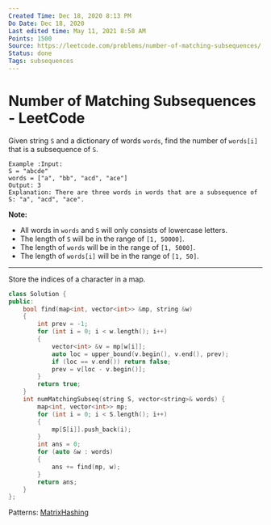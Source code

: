 ```yaml
---
Created Time: Dec 18, 2020 8:13 PM
Do Date: Dec 18, 2020
Last edited time: May 11, 2021 8:58 AM
Points: 1500
Source: https://leetcode.com/problems/number-of-matching-subsequences/
Status: done
Tags: subsequences
---
```


# Number of Matching Subsequences - LeetCode

Given string `S` and a dictionary of words `words`, find the number of `words[i]` that is a subsequence of `S`.
```
Example :Input: 
S = "abcde"
words = ["a", "bb", "acd", "ace"]
Output: 3
Explanation: There are three words in words that are a subsequence of S: "a", "acd", "ace".
```
**Note:**
- All words in `words` and `S` will only consists of lowercase letters.
- The length of `S` will be in the range of `[1, 50000]`.
- The length of `words` will be in the range of `[1, 5000]`.
- The length of `words[i]` will be in the range of `[1, 50]`.
---
Store the indices of a character in a map. 
```cpp
class Solution {
public:
    bool find(map<int, vector<int>> &mp, string &w)
    {
        int prev = -1; 
        for (int i = 0; i < w.length(); i++)
        {
            vector<int> &v = mp[w[i]]; 
            auto loc = upper_bound(v.begin(), v.end(), prev); 
            if (loc == v.end()) return false; 
            prev = v[loc - v.begin()]; 
        }
        return true; 
    }
    int numMatchingSubseq(string S, vector<string>& words) {
        map<int, vector<int>> mp; 
        for (int i = 0; i < S.length(); i++)
        {
            mp[S[i]].push_back(i); 
        }
        int ans = 0; 
        for (auto &w : words)
        {
            ans += find(mp, w); 
        }
        return ans; 
    }
};
```
Patterns: [Matrix](Matrix.md)[Hashing](Hashing.md)